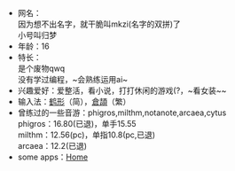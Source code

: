 - 网名：  
    因为想不出名字，就干脆叫mkzi(名字的双拼)了  
    小号叫归梦  
- 年龄：16
- 特长：  
    是个废物qwq  
    没有学过编程，~会熟练运用ai~  
- 兴趣爱好：爱整活，看小说，打打休闲的游戏(?，~看女装~\~
- 输入法：[鹤形](https://flypy.cc/)（简），[倉頡](https://github.com/Jackchows/Cangjie5)（繁）
- 曾练过的一些音游：phigros,milthm,notanote,arcaea,cytus  
    phigros：16.80(已退)，单手15.55  
    milthm：12.56(pc)，单指10.8(pc,已退)  
    arcaea：12.2(已退)  
- some apps：[Home](./home.html)  
